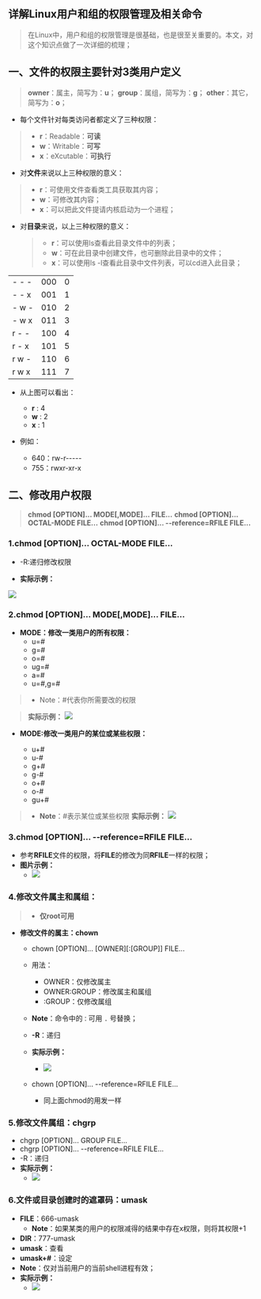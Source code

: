 详解Linux用户和组的权限管理及相关命令
---



> 在Linux中，用户和组的权限管理是很基础，也是很至关重要的。本文，对这个知识点做了一次详细的梳理；


## 一、文件的权限主要针对3类用户定义

>**owner**：属主，简写为：**u**；
>**group**：属组，简写为：**g**；
>**other**：其它，简写为：**o**；

- 每个文件针对每类访问者都定义了三种权限：
>    - **r**：Readable：**可读**
>    - **w**：Writable：**可写**
>    - **x**：eXcutable：**可执行**

- 对**文件**来说以上三种权限的意义：
>    - **r**：可使用文件查看类工具获取其内容；
>    - **w**：可修改其内容；
>    - **x**：可以把此文件提请内核启动为一个进程；


- 对**目录**来说，以上三种权限的意义：

    >- **r**：可以使用ls查看此目录文件中的列表；
    >- **w**：可在此目录中创建文件，也可删除此目录中的文件；
    >- **x**：可以使用ls -l查看此目录中文件列表，可以cd进入此目录；

|         |            |   |
| ------------- |:-------------:| -----:|
| - - -   | 000 | 0  |
| - - x   | 001 | 1  |
| - w -  | 010 | 2  |
| - w x  | 011 | 3  |
| r - -   | 100 | 4  |
| r - x   | 101 | 5  |
| r w -   | 110 | 6  |
| r w x   | 111 | 7  |

- 从上图可以看出：

    - **r** : 4
    - **w** : 2
    - **x** : 1

- 例如：
    - 640：rw-r-----
    - 755：rwxr-xr-x


## 二、修改用户权限

> **chmod [OPTION]... MODE[,MODE]... FILE...**
> **chmod [OPTION]... OCTAL-MODE FILE...**
> **chmod [OPTION]... --reference=RFILE FILE...**

### 1.chmod [OPTION]... OCTAL-MODE FILE...
- -R:递归修改权限


- **实际示例：**

![](http://i.imgur.com/N7xHbey.png)


### 2.chmod [OPTION]... MODE[,MODE]... FILE...

- **MODE：修改一类用户的所有权限：**
    - u=#
    - g=#
    - o=#
    - ug=#
    - a=#
    - u=#,g=#

>- Note：#代表你所需要改的权限

>**实际示例：**
![](http://i.imgur.com/29duzVL.png)


- **MODE:修改一类用户的某位或某些权限：**

    - u+#
    - u-#
    - g+#
    - g-#
    - o+#
    - o-#
    - gu+#

>- **Note**：#表示某位或某些权限
**实际示例：**
![](http://i.imgur.com/qlF8s5P.png)


### 3.chmod [OPTION]... --reference=RFILE FILE...

- 参考**RFILE**文件的权限，将**FILE**的修改为同**RFILE**一样的权限；
- **图片示例：**
    - ![](http://i.imgur.com/ZZU7Rqg.png)


### 4.修改文件属主和属组：
>- **仅root可用**


- **修改文件的属主：chown**
    - chown [OPTION]... [OWNER][:[GROUP]] FILE...
    - 用法：
        - OWNER：仅修改属主
        - OWNER:GROUP：修改属主和属组
        - :GROUP：仅修改属组
    - **Note**：命令中的`：`可用 `.` 号替换；
    - **-R**：递归
    - **实际示例：**
        - ![](http://i.imgur.com/v37SIae.png)

    - chown [OPTION]... --reference=RFILE FILE...
        - 同上面chmod的用发一样

### 5.修改文件属组：chgrp

- chgrp [OPTION]... GROUP FILE...
- chgrp [OPTION]... --reference=RFILE FILE...
- -R：递归
- **实际示例：**
    - ![](http://i.imgur.com/OS11hF3.png)

### 6.文件或目录创建时的遮罩码：umask

- **FILE**：666-umask
    - **Note**：如果某类的用户的权限减得的结果中存在x权限，则将其权限+1
- **DIR**：777-umask
- **umask**：查看
- **umask+#**：设定
- **Note**：仅对当前用户的当前shell进程有效；
- **实际示例：**
    - ![](http://i.imgur.com/RUICi7n.png)



